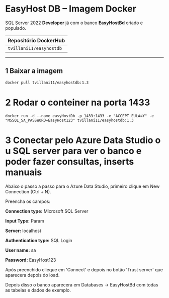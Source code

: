 # EasyHost DB – Imagem Docker

SQL Server 2022 **Developer** já com o banco **EasyHostBd** criado e populado.

| Repositório DockerHub |
|-----------------------|
| `tvillani11/easyhostdb` |

---

## 1 Baixar a imagem

`docker pull tvillani11/easyhostdb:1.3`

# 2 Rodar o conteiner na porta 1433
`docker run -d --name easyHostDb -p 1433:1433 -e "ACCEPT_EULA=Y" -e "MSSQL_SA_PASSWORD=EasyHost123" tvillani11/easyhostdb:1.3`


# 3 Conectar pelo Azure Data Studio o u SQL server para ver o banco e poder fazer consultas, inserts manuais
 Abaixo o passo a passo para o Azure Data Studio, primeiro clique em New Connection (Ctrl + N).

Preencha os campos:

**Connection type:** Microsoft SQL Server

**Input Type:** Param

**Server:** localhost

**Authentication type:** SQL Login

**User name:** sa

**Password:** EasyHost123


Após preenchido clieque em 'Connect' e depois no botão 'Trust server' que aparecera depois do load.

Depois disso o banco aparecera em Databases → EasyHostBd com todas as tabelas e dados de exemplo.
